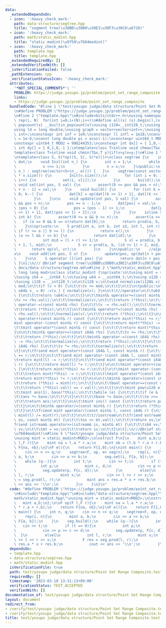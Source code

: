 ```yaml
---
data:
  _extendedDependsOn:
  - icon: ':heavy_check_mark:'
    path: data-structure/segtree.hpp
    title: "segment tree(\u30BB\u30B0\u30E1\u30F3\u30C8\u6728)"
  - icon: ':heavy_check_mark:'
    path: math/static_modint.hpp
    title: "static modint(\u9759\u7684modint)"
  - icon: ':heavy_check_mark:'
    path: template.hpp
    title: template.hpp
  _extendedRequiredBy: []
  _extendedVerifiedWith: []
  _isVerificationFailed: false
  _pathExtension: cpp
  _verificationStatusIcon: ':heavy_check_mark:'
  attributes:
    '*NOT_SPECIAL_COMMENTS*': ''
    PROBLEM: https://judge.yosupo.jp/problem/point_set_range_composite
    links:
    - https://judge.yosupo.jp/problem/point_set_range_composite
  bundledCode: "#line 1 \"test/yosupo judge/data structure/Point Set Range Composite.test.cpp\"\
    \n#define PROBLEM \"https://judge.yosupo.jp/problem/point_set_range_composite\"\
    \n#line 2 \"template.hpp\"\n#include<bits/stdc++.h>\nusing namespace std;\n#define\
    \ rep(i, N)  for(int i=0;i<(N);i++)\n#define all(x) (x).begin(),(x).end()\n#define\
    \ popcount(x) __builtin_popcount(x)\nusing i128=__int128_t;\nusing ll = long long;\n\
    using ld = long double;\nusing graph = vector<vector<int>>;\nusing P = pair<int,\
    \ int>;\nconstexpr int inf = 1e9;\nconstexpr ll infl = 1e18;\nconstexpr ld eps\
    \ = 1e-6;\nconst long double pi = acos(-1);\nconstexpr uint64_t MOD = 1e9 + 7;\n\
    constexpr uint64_t MOD2 = 998244353;\nconstexpr int dx[] = { 1,0,-1,0 };\nconstexpr\
    \ int dy[] = { 0,1,0,-1 };\ntemplate<class T>inline void chmax(T&x,T y){if(x<y)x=y;}\n\
    template<class T>inline void chmin(T&x,T y){if(x>y)x=y;}\n#line 1 \"data-structure/segtree.hpp\"\
    \ntemplate<class S, S(*op)(S, S), S(*e)()>\nclass segtree {\n    int n;\n    vector<S>\
    \ dat;\n    void Init(int n_) {\n        int x = 1;\n        while (n_ > x) {\n\
    \            x <<= 1;\n        }\n        n = x;\n    }\npublic:\n    segtree(int\
    \ n_) : segtree(vector<S>(n_, e())) {   }\n    segtree(const vector<S>& v) :dat(4\
    \ * v.size()) {\n        Init(v.size());\n        for (int i = 0; i < v.size();\
    \ i++) {\n            set(i, v[i]);\n        }\n        build();\n    }\n    inline\
    \ void set(int pos, S val) {\n        assert(0 <= pos && pos < n);\n        dat[pos\
    \ + n - 1] = val;\n    }\n    void build() {\n        for (int k = n - 2; k >=\
    \ 0; k--) {\n            dat[k] = op(dat[(k << 1) + 1], dat[(k << 1) + 2]);\n\
    \        }\n    }\n\n    void update(int pos, S val) {\n        assert(0 <= pos\
    \ && pos < n);\n        pos += n - 1;\n        dat[pos] = val;\n        while\
    \ (pos > 0) {\n            pos = (pos - 1) >> 1;\n            dat[pos] = op(dat[(pos\
    \ << 1) + 1], dat[(pos << 1) + 2]);\n        }\n    }\n    inline S prod(int a,\
    \ int b) {\n        assert(0 <= a && b <= n);\n        assert(a <= b);\n     \
    \   if (a == 0 && b == n)return dat[0];\n        return prod(a, b, 0, 0, n);\n\
    \    }\n\nprivate:\n    S prod(int a, int b, int id, int l, int r) {\n       \
    \ if (r <= a || b <= l) {\n            return e();\n        }\n        else if\
    \ (a <= l && r <= b) {\n            return dat[id];\n        }\n        else {\n\
    \            int mid = (l + r) >> 1;\n            S vl = prod(a, b, (id << 1)\
    \ + 1, l, mid);\n            S vr = prod(a, b, (id << 1) + 2, mid, r);\n     \
    \       return op(vl, vr);\n        }\n    }\n\npublic:\n    //a[pos] <- a[pos]\u30FB\
    x\n    void add(int pos, S x) {\n        update(pos, op(dat[n + pos - 1], x));\n\
    \    }\n\n    S operator [](int pos) {\n        return dat[n + pos - 1];\n   \
    \ }\n};\n/// @brief segment tree(\u30BB\u30B0\u30E1\u30F3\u30C8\u6728)\n///@docs\
    \ docs/data-structure/segtree.md\n#line 2 \"math/static_modint.hpp\"\n\ntemplate<unsigned\
    \ long long mod>\nclass static_modint {\nprivate:\n\tusing mint = static_modint<mod>;\n\
    \tusing i64 = __int64_t;\n\tusing u64 = __uint64_t;\n\tusing u128 = __uint128_t;\n\
    \tusing i128 = __int128_t;\n\n\ti128 v;\n\tvoid normalize(i128& v) {\n\t\tv %=\
    \ mod;\n\t\tif (v < 0) {\n\t\t\tv += mod;\n\t\t}\n\t}\n\tpublic:\n\t\tstatic_modint(const\
    \ u64& v_ = 0) :v(v_) { normalize(v); }\n\n\t\t//operator\n\t\tu64 val() const\
    \ {\n\t\t\treturn (u64)v;\n\t\t}\n\t\tmint& operator+=(const mint& rhs) {\n\t\t\
    \tv += rhs.val();\n\t\t\tnormalize(v);\n\t\t\treturn (*this);\n\t\t}\n\t\tmint&\
    \ operator-=(const mint& rhs) {\n\t\t\tv -= rhs.val();\n\t\t\tnormalize(v);\n\t\
    \t\treturn (*this);\n\t\t}\n\t\tmint& operator*=(const mint& rhs) {\n\t\t\tv *=\
    \ rhs.val();\n\t\t\tnormalize(v);\n\t\t\treturn (*this);\n\t\t}\n\n\n\t\tmint\
    \ operator+(const mint& r) const {\n\t\t\treturn mint(*this) += r;\n\t\t}\n\t\t\
    mint operator-(const mint& r) const {\n\t\t\treturn mint(*this) -= r;\n\t\t}\n\
    \t\tmint operator*(const mint& r) const {\n\t\t\treturn mint(*this) *= r;\n\t\t\
    }\n\n\t\tmint& operator+=(const i64& rhs) {\n\t\t\tv += rhs;\n\t\t\tnormalize(v);\n\
    \t\t\treturn (*this);\n\t\t}\n\t\tmint& operator-=(const i64& rhs) {\n\t\t\tv\
    \ -= rhs;\n\t\t\tnormalize(v);\n\t\t\treturn (*this);\n\t\t}\n\t\tmint& operator*=(const\
    \ i64& rhs) {\n\t\t\tv *= rhs;\n\t\t\tnormalize(v);\n\t\t\treturn (*this);\n\t\
    \t}\n\t\tfriend mint operator+(const i64& l, const mint& r) {\n\t\t\treturn mint(l)\
    \ += r;\n\t\t}\n\t\tfriend mint operator-(const i64& l, const mint& r) {\n\t\t\
    \treturn mint(l) -= r;\n\t\t}\n\t\tfriend mint operator*(const i64& l, const mint&\
    \ r) {\n\t\t\treturn mint(l) *= r;\n\t\t}\n\n\t\tmint operator+(const i64& r)\
    \ {\n\t\t\treturn mint(*this) += r;\n\t\t}\n\t\tmint operator-(const i64& r) {\n\
    \t\t\treturn mint(*this) -= r;\n\t\t}\n\t\tmint operator*(const i64& r) {\n\t\t\
    \treturn mint(*this) *= r;\n\t\t}\n\n\n\t\tmint& operator=(const i64& r) {\n\t\
    \t\treturn (*this) = mint(r);\n\t\t}\n\n\t\tbool operator==(const mint& r) {\n\
    \t\t\treturn (*this).val() == r.val();\n\t\t}\n\t\tmint pow(u128 e) const {\n\t\
    \t\tmint ans(1), base(*this);\n\t\t\twhile (e) {\n\t\t\t\tif (e & 1) {\n\t\t\t\
    \t\tans *= base;\n\t\t\t\t}\n\t\t\t\tbase *= base;\n\t\t\t\te >>= 1;\n\t\t\t}\n\
    \t\t\treturn ans;\n\t\t}\n\n\t\tmint inv() const {\n\t\t\treturn pow(mod - 2);\n\
    \t\t}\n\n\t\tmint& operator/=(const mint& r) {\n\t\t\treturn (*this) *= r.inv();\n\
    \t\t}\n\t\tfriend mint operator/(const mint& l, const i64& r) {\n\t\t\treturn\
    \ mint(l) /= mint(r);\n\t\t}\n\n\t\t//iostream\n\t\tfriend ostream& operator<<(ostream&\
    \ os, const mint& mt) {\n\t\t\tos << mt.val();\n\t\t\treturn os;\n\t\t}\n\t\t\
    friend istream& operator>>(istream& is, mint& mt) {\n\t\t\ti64 vv;\n\t\t\tis >>\
    \ vv;\n\t\t\tmt = vv;\n\t\t\treturn is;\n\t\t}\n\t};\n///@brief static modint(\u9759\
    \u7684modint)\n#line 5 \"test/yosupo judge/data structure/Point Set Range Composite.test.cpp\"\
    \nusing mint = static_modint<MOD2>;\n\nstruct F\n{\n    mint a,b;\n};\n\nF op(F\
    \ l,F r){\n    mint na = l.a * r.a;\n    mint nb = (l.b * r.a + r.b);\n    return\
    \ F{na, nb};\n}\nF e(){\n    return F{1,0};\n}\nint main() {\n    int n, q;\n\
    \    cin >> n >> q;\n    segtree<F, op, e> seg(n);\n    rep(i, n){\n        mint\
    \ a, b;\n        cin >> a >> b;\n        seg.set(i, F{a, b});\n    }\n    seg.build();\n\
    \    while (q--){\n        int t;\n        cin >> t;\n        if (t == 0){\n \
    \           int p;\n            mint c, d;\n            cin >> p >> c >> d;\n\
    \            seg.update(p, F{c, d});\n        }\n        else{\n            int\
    \ l, r;\n            mint x;\n            cin >> l >> r >> x;\n            F res\
    \ = seg.prod(l, r);\n            mint ans = res.a * x + res.b;\n            cout\
    \ << ans << '\\n';\n        }\n    }\n}\n"
  code: "#define PROBLEM \"https://judge.yosupo.jp/problem/point_set_range_composite\"\
    \n#include\"template.hpp\"\n#include\"data-structure/segtree.hpp\"\n#include\"\
    math/static_modint.hpp\"\nusing mint = static_modint<MOD2>;\n\nstruct F\n{\n \
    \   mint a,b;\n};\n\nF op(F l,F r){\n    mint na = l.a * r.a;\n    mint nb = (l.b\
    \ * r.a + r.b);\n    return F{na, nb};\n}\nF e(){\n    return F{1,0};\n}\nint\
    \ main() {\n    int n, q;\n    cin >> n >> q;\n    segtree<F, op, e> seg(n);\n\
    \    rep(i, n){\n        mint a, b;\n        cin >> a >> b;\n        seg.set(i,\
    \ F{a, b});\n    }\n    seg.build();\n    while (q--){\n        int t;\n     \
    \   cin >> t;\n        if (t == 0){\n            int p;\n            mint c, d;\n\
    \            cin >> p >> c >> d;\n            seg.update(p, F{c, d});\n      \
    \  }\n        else{\n            int l, r;\n            mint x;\n            cin\
    \ >> l >> r >> x;\n            F res = seg.prod(l, r);\n            mint ans =\
    \ res.a * x + res.b;\n            cout << ans << '\\n';\n        }\n    }\n}"
  dependsOn:
  - template.hpp
  - data-structure/segtree.hpp
  - math/static_modint.hpp
  isVerificationFile: true
  path: test/yosupo judge/data structure/Point Set Range Composite.test.cpp
  requiredBy: []
  timestamp: '2023-03-10 13:31:13+09:00'
  verificationStatus: TEST_ACCEPTED
  verifiedWith: []
documentation_of: test/yosupo judge/data structure/Point Set Range Composite.test.cpp
layout: document
redirect_from:
- /verify/test/yosupo judge/data structure/Point Set Range Composite.test.cpp
- /verify/test/yosupo judge/data structure/Point Set Range Composite.test.cpp.html
title: test/yosupo judge/data structure/Point Set Range Composite.test.cpp
---
```

